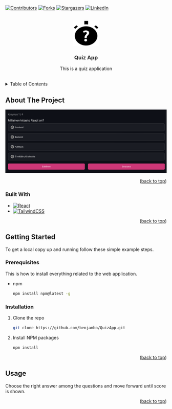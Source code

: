 <div id="top"></div>

[![Contributors][contributors-shield]][contributors-url]
[![Forks][forks-shield]][forks-url]
[![Stargazers][stars-shield]][stars-url]
[![LinkedIn][linkedin-shield]][linkedin-url]

<!-- PROJECT LOGO -->
<br />
<div align="center">
  <a href="https://github.com/benjambo/QuizApp">
    <img src="public/logo512.png" alt="Logo" width="80" height="80">
  </a>

<h3 align="center">Quiz App</h3>

  <p align="center">
    This is a quiz application
    <br />
    <br />
    <!-- <a href="#demo">View Demo</a> -->
  </p>
</div>

<!-- TABLE OF CONTENTS -->
<details>
  <summary>Table of Contents</summary>
  <ol>
    <li>
      <a href="#about-the-project">About The Project</a>
      <ul>
        <li><a href="#built-with">Built With</a></li>
      </ul>
    </li>
    <li>
      <a href="#getting-started">Getting Started</a>
      <ul>
        <li><a href="#prerequisites">Prerequisites</a></li>
        <li><a href="#installation">Installation</a></li>
      </ul>
    </li>
    <li><a href="#usage">Usage</a></li>
  </ol>
</details>

<!-- ABOUT THE PROJECT -->

## About The Project

[![Product Name Screen Shot][product-screenshot]](https://github.com/benjambo/QuizApp)

<p align="right">(<a href="#top">back to top</a>)</p>

### Built With

- [![React][react.js]][react-url]
- [![TailwindCSS][tailwindcss.com]][tailwindcss-url]

<p align="right">(<a href="#top">back to top</a>)</p>

<!-- GETTING STARTED -->

## Getting Started

To get a local copy up and running follow these simple example steps.

### Prerequisites

This is how to install everything related to the web application.

- npm
  ```sh
  npm install npm@latest -g
  ```

### Installation

1. Clone the repo
   ```sh
   git clone https://github.com/benjambo/QuizApp.git
   ```
2. Install NPM packages
   ```sh
   npm install
   ```

<p align="right">(<a href="#top">back to top</a>)</p>

<!-- USAGE EXAMPLES -->

## Usage

Choose the right answer among the questions and move forward until score is shown.

<p align="right">(<a href="#top">back to top</a>)</p>

<!-- MARKDOWN LINKS & IMAGES -->

[contributors-shield]: https://img.shields.io/github/contributors/benjambo/QuizApp.svg?style=for-the-badge
[contributors-url]: https://github.com/benjambo/QuizApp/graphs/contributors
[forks-shield]: https://img.shields.io/github/forks/benjambo/QuizApp.svg?style=for-the-badge
[forks-url]: https://github.com/benjambo/QuizApp/network/members
[stars-shield]: https://img.shields.io/github/stars/benjambo/QuizApp.svg?style=for-the-badge
[stars-url]: https://github.com/benjambo/QuizApp/stargazers
[linkedin-shield]: https://img.shields.io/badge/-LinkedIn-black.svg?style=for-the-badge&logo=linkedin&colorB=555
[linkedin-url]: https://linkedin.com/in/benschelling/
[product-screenshot]: src/assets/QuizApp.png
[react.js]: https://img.shields.io/badge/React-20232A?style=for-the-badge&logo=react&logoColor=61DAFB
[react-url]: https://reactjs.org/
[tailwindcss.com]: https://img.shields.io/badge/Tailwind-ffffff?style=for-the-badge&logo=tailwindcss&logoColor=06b6d4
[tailwindcss-url]: https://tailwindcss.com
